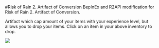 #Risk of Rain 2. Artifact of Conversion
BepInEx and R2API modification for Risk of Rain 2. Artifact of Conversion.

Artifact which cap amount of your items with your experience level, but allows you to drop your items. Click on an item in your above inventory to drop.

![](RoR2ConversionArtifact/Description/description.png)
